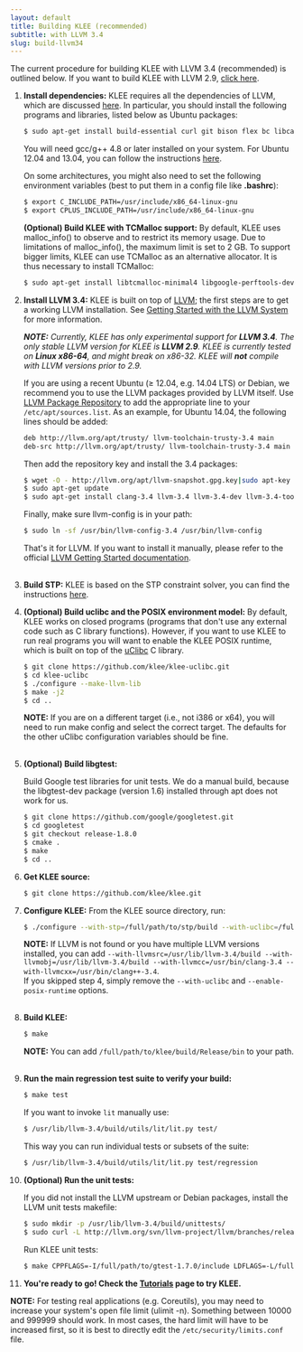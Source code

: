 ```yaml
---
layout: default
title: Building KLEE (recommended)
subtitle: with LLVM 3.4
slug: build-llvm34
---
```


The current procedure for building KLEE with LLVM 3.4 (recommended) is outlined below.
If you want to build KLEE with LLVM 2.9, [click here]({{site.baseurl}}/build-llvm29).

1. **Install dependencies:** KLEE requires all the dependencies of LLVM, which are discussed [here](http://llvm.org/docs/GettingStarted.html#requirements). In particular, you should install the following programs and libraries, listed below as Ubuntu packages:  

   ```bash
   $ sudo apt-get install build-essential curl git bison flex bc libcap-dev git cmake libboost-all-dev libncurses5-dev python-minimal python-pip unzip
   ```

   You will need gcc/g++ 4.8 or later installed on your system. For Ubuntu 12.04 and 13.04, you can follow the instructions [here](http://ubuntuhandbook.org/index.php/2013/08/install-gcc-4-8-via-ppa-in-ubuntu-12-04-13-04/).   

   On some architectures, you might also need to set the following environment variables (best to put them in a config file like **.bashrc**):  

   ```bash
   $ export C_INCLUDE_PATH=/usr/include/x86_64-linux-gnu  
   $ export CPLUS_INCLUDE_PATH=/usr/include/x86_64-linux-gnu
   ```

   **(Optional) Build KLEE with TCMalloc support:** By default, KLEE uses malloc_info() to observe and to restrict its memory usage. Due to limitations of malloc_info(), the maximum limit is set to 2 GB. To support bigger limits, KLEE can use TCMalloc as an alternative allocator. It is thus necessary to install TCMalloc:

   ```bash
   $ sudo apt-get install libtcmalloc-minimal4 libgoogle-perftools-dev
   ```

2. **Install LLVM 3.4:** KLEE is built on top of [LLVM](http://llvm.org); the first steps are to get a working LLVM installation. See [Getting Started with the LLVM System](http://llvm.org/docs/GettingStarted.html) for more information.

   _**NOTE:** Currently, KLEE has only experimental support for **LLVM 3.4**. The only stable LLVM version for KLEE is **LLVM 2.9**. KLEE is currently tested on **Linux x86-64**, and might break on x86-32. KLEE will **not** compile with LLVM versions prior to 2.9._

   If you are using a recent Ubuntu (≥ 12.04, e.g. 14.04 LTS) or Debian, we recommend you to use the LLVM packages provided by LLVM itself. Use [LLVM Package Repository](http://llvm.org/apt/) to add the appropriate line to your `/etc/apt/sources.list`. As an example, for Ubuntu 14.04, the following lines should be added:  

   ```bash
   deb http://llvm.org/apt/trusty/ llvm-toolchain-trusty-3.4 main  
   deb-src http://llvm.org/apt/trusty/ llvm-toolchain-trusty-3.4 main
   ```

   Then add the repository key and install the 3.4 packages:  

   ```bash
   $ wget -O - http://llvm.org/apt/llvm-snapshot.gpg.key|sudo apt-key add -  
   $ sudo apt-get update  
   $ sudo apt-get install clang-3.4 llvm-3.4 llvm-3.4-dev llvm-3.4-tools  
   ```

   Finally, make sure llvm-config is in your path:   

   ```bash
   $ sudo ln -sf /usr/bin/llvm-config-3.4 /usr/bin/llvm-config
   ```

   That's it for LLVM. If you want to install it manually, please refer to the official [LLVM Getting Started documentation](http://www.llvm.org/docs/GettingStarted.html).<br/><br/>  

3. **Build STP:** KLEE is based on the STP constraint solver, you can find the instructions [here]({{site.baseurl}}/build-stp).

4. **(Optional) Build uclibc and the POSIX environment model:** By default, KLEE works on closed programs (programs that don't use any external code such as C library functions). However, if you want to use KLEE to run real programs you will want to enable the KLEE POSIX runtime, which is built on top of the [uClibc](http://uclibc.org) C library.  

   ```bash
   $ git clone https://github.com/klee/klee-uclibc.git  
   $ cd klee-uclibc  
   $ ./configure --make-llvm-lib  
   $ make -j2  
   $ cd .. 
   ```

   **NOTE:** If you are on a different target (i.e., not i386 or x64), you will need to run make config and select the correct target. The defaults for the other uClibc configuration variables should be fine.<br/><br/>  

5. **(Optional) Build libgtest:**

   Build Google test libraries for unit tests. We do a manual build, because the libgtest-dev package (version 1.6) installed through apt does not work for us.  

   ```bash
   $ git clone https://github.com/google/googletest.git
   $ cd googletest
   $ git checkout release-1.8.0
   $ cmake .
   $ make
   $ cd ..
   ```

6. **Get KLEE source:**  

   ```bash
   $ git clone https://github.com/klee/klee.git
   ```

7. **Configure KLEE:** From the KLEE source directory, run:  

   ```bash
   $ ./configure --with-stp=/full/path/to/stp/build --with-uclibc=/full/path/to/klee-uclibc --enable-posix-runtime
   ```

   **NOTE:** If LLVM is not found or you have multiple LLVM versions installed, you can add `--with-llvmsrc=/usr/lib/llvm-3.4/build --with-llvmobj=/usr/lib/llvm-3.4/build --with-llvmcc=/usr/bin/clang-3.4 --with-llvmcxx=/usr/bin/clang++-3.4`.  
If you skipped step 4, simply remove the `--with-uclibc` and `--enable-posix-runtime` options.<br/><br/>  

8. **Build KLEE:**  

   ```bash
   $ make  
   ```
   <!-- make DISABLE_ASSERTIONS=0 ENABLE_OPTIMIZED=1 ENABLE_SHARED=0 -j2-->

   **NOTE:** You can add `/full/path/to/klee/build/Release/bin` to your path.<br/><br/>


9. **Run the main regression test suite to verify your build:**
   
   ```bash
   $ make test
   ```
   
   If you want to invoke `lit` manually use:
   ```bash
   $ /usr/lib/llvm-3.4/build/utils/lit/lit.py test/
   ```
   
   This way you can run individual tests or subsets of the suite:
   ```bash
   $ /usr/lib/llvm-3.4/build/utils/lit/lit.py test/regression
   ```
   
10. **(Optional) Run the unit tests:**

    If you did not install the LLVM upstream or Debian packages,
    install the LLVM unit tests makefile:
   
    ```bash
    $ sudo mkdir -p /usr/lib/llvm-3.4/build/unittests/  
    $ sudo curl -L http://llvm.org/svn/llvm-project/llvm/branches/release_34/unittests/Makefile.unittest -o /usr/lib/llvm-3.4/build/unittests/Makefile.unittest  
    ```

    Run KLEE unit tests:

    ```bash
    $ make CPPFLAGS=-I/full/path/to/gtest-1.7.0/include LDFLAGS=-L/full/path/to/gtest-1.7.0 unittests
    ```
11. **You're ready to go! Check the [Tutorials]({{site.baseurl}}/tutorials) page to try KLEE.**

<!--    **NOTE:** The flags (DISABLE_ASSERTIONS, ENABLE_OPTIMIZED, ENABLE_SHARED) have to be the same as the ones used for building KLEE. -->

**NOTE:** For testing real applications (e.g. Coreutils), you may need to increase your system's open file limit (ulimit -n). Something between 10000 and 999999 should work. In most cases, the hard limit will have to be increased first, so it is best to directly edit the `/etc/security/limits.conf` file.<br/><br/>
